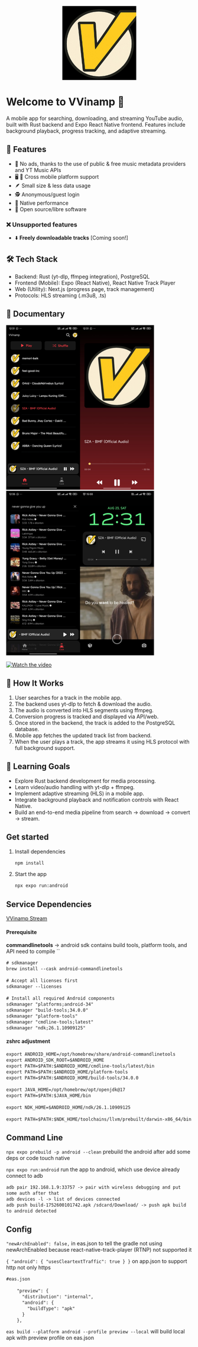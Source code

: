 <div align="center">
  <img width="200" src="assets/images/vvinamp.png" alt="vvinamp logo">
</div>


# Welcome to VVinamp 👋

A mobile app for searching, downloading, and streaming YouTube audio, built with Rust backend and Expo React Native frontend. Features include background playback, progress tracking, and adaptive streaming.


## 🌃 Features

- 🚫 No ads, thanks to the use of public & free music metadata providers and YT Music APIs
- 🖥️ 📱 Cross mobile platform support
- 🪶 Small size & less data usage
- 🕵️ Anonymous/guest login
- 🚀 Native performance
- 📖 Open source/libre software

### ❌ Unsupported features
- ⬇️ **Freely downloadable tracks** [Coming soon!]

## 🛠️ Tech Stack
- Backend: Rust (yt-dlp, ffmpeg integration), PostgreSQL
- Frontend (Mobile): Expo (React Native), React Native Track Player
- Web (Utility): Next.js (progress page, track management)
- Protocols: HLS streaming (.m3u8, .ts)

## 🌃 Documentary

<img width="200" src="assets/images/list.jpg" alt="Vvinamp List"><img width="200" src="assets/images/player.jpg" alt="Vvinamp Player"><img width="200" src="assets/images/search.jpg" alt="Vvinamp Search"><img width="200" src="assets/images/lockscreen.jpg" alt="Vvinamp Lockscreen">
    
[![Watch the video](https://i.sstatic.net/Vp2cE.png)](https://www.youtube.com/watch?v=Y72UgkygvHI)

## 🔧 How It Works
1. User searches for a track in the mobile app.
2. The backend uses yt-dlp to fetch & download the audio.
3. The audio is converted into HLS segments using ffmpeg.
4. Conversion progress is tracked and displayed via API/web.
5. Once stored in the backend, the track is added to the PostgreSQL database.
6. Mobile app fetches the updated track list from backend.
7. When the user plays a track, the app streams it using HLS protocol with full background support.

## 🎯 Learning Goals
- Explore Rust backend development for media processing.
- Learn video/audio handling with yt-dlp + ffmpeg.
- Implement adaptive streaming (HLS) in a mobile app.
- Integrate background playback and notification controls with React Native.
- Build an end-to-end media pipeline from search → download → convert → stream.

## Get started

1. Install dependencies

   ```bash
   npm install
   ```

2. Start the app

   ```bash
   npx expo run:android
   ```

## Service Dependencies
<a href="https://github.com/crisandolindesmanrumahorbo/vvinamp-stream" target="_blank">VVinamp Stream</a>

#### Prerequisite
**commandlinetools** -> android sdk contains build tools, platform tools, and API need to compile ``

```
# sdkmanager
brew install --cask android-commandlinetools

# Accept all licenses first
sdkmanager --licenses

# Install all required Android components
sdkmanager "platforms;android-34"
sdkmanager "build-tools;34.0.0"
sdkmanager "platform-tools"
sdkmanager "cmdline-tools;latest"
sdkmanager "ndk;26.1.10909125"
```

#### zshrc adjustment
```
export ANDROID_HOME=/opt/homebrew/share/android-commandlinetools
export ANDROID_SDK_ROOT=$ANDROID_HOME
export PATH=$PATH:$ANDROID_HOME/cmdline-tools/latest/bin
export PATH=$PATH:$ANDROID_HOME/platform-tools
export PATH=$PATH:$ANDROID_HOME/build-tools/34.0.0

export JAVA_HOME=/opt/homebrew/opt/openjdk@17
export PATH=$PATH:$JAVA_HOME/bin

export NDK_HOME=$ANDROID_HOME/ndk/26.1.10909125

export PATH=$PATH:$NDK_HOME/toolchains/llvm/prebuilt/darwin-x86_64/bin
```


## Command Line

``npx expo prebuild -p android --clean`` prebuild the android after add some deps or code touch native


``npx expo run:android`` run the app to android, which use device already connect to adb


```
adb pair 192.168.1.9:33757 -> pair with wireless debugging and put some auth after that
adb devices -l -> list of devices connected
adb push build-1752600101742.apk /sdcard/Download/ -> push apk build to android detected
```

## Config


``"newArchEnabled": false,`` in eas.json to tell the gradle not using newArchEnabled because react-native-track-player (RTNP) not supported it

``
{
    "android": {
        "usesCleartextTraffic": true
    }
}
`` on app.json to support http not only https

```
#eas.json

    "preview": {
      "distribution": "internal",
      "android": {
        "buildType": "apk"
      }
    },
```
``eas build --platform android --profile preview --local`` will build local apk with preview profile on eas.json



